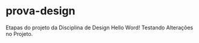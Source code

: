 # prova-design
Etapas do projeto da Disciplina de Design
Hello Word!
Testando Alterações no Projeto.
